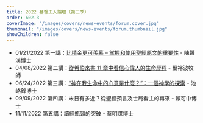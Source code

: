 ```yaml
---
title: 2022 基督工人論壇（第三季）
order: 602.3
coverImage: "/images/covers/news-events/forum.cover.jpg"
thumbnail: "/images/covers/news-events/forum.thumbnail.jpg"
showChildren: false
---
```


- 01/21/2022 第一講：[比精金更可羨慕 – 掌握和使用聖經原文的重要性](https://player.vimeo.com/video/728921045) - 陳聲漢博士
- 04/08/2022 第二講：[從希伯來書 11 章中看信心偉人的生命歷程](https://player.vimeo.com/video/728924755) - 葉裕波牧師
- 06/24/2022 第三講：[“神在我生命中的心意是什麼？”：一個神學的探索](https://player.vimeo.com/video/728946393) - 池峈鋒博士
- 09/09/2022 第四講：末日有多近？從聖經預言及世局看主的再來 - 賴可中博士
- 11/11/2022 第五講：讀經瓶頸的突破 - 蔡明謀博士
